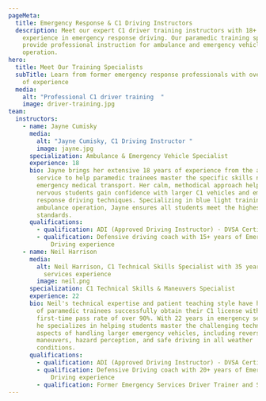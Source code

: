 ```yaml
---
pageMeta:
  title: Emergency Response & C1 Driving Instructors
  description: Meet our expert C1 driver training instructors with 18+ years of
    experience in emergency response driving. Our paramedic training specialists
    provide professional instruction for ambulance and emergency vehicle
    operation.
hero:
  title: Meet Our Training Specialists
  subTitle: Learn from former emergency response professionals with over 18 years
    of experience
  media:
    alt: "Professional C1 driver training  "
    image: driver-training.jpg
team:
  instructors:
    - name: Jayne Cumisky
      media:
        alt: "Jayne Cumisky, C1 Driving Instructor "
        image: jayne.jpg
      specialization: Ambulance & Emergency Vehicle Specialist
      experience: 18
      bio: Jayne brings her extensive 18 years of experience from the ambulance
        service to help paramedic trainees master the specific skills needed for
        emergency medical transport. Her calm, methodical approach helps even
        nervous students gain confidence with larger C1 vehicles and emergency
        response driving techniques. Specializing in blue light training and
        ambulance operation, Jayne ensures all students meet the highest safety
        standards.
      qualifications:
        - qualification: ADI (Approved Driving Instructor) - DVSA Certified
        - qualification: Defensive driving coach with 15+ years of Emergency Response
            Driving experience
    - name: Neil Harrison
      media:
        alt: Neil Harrison, C1 Technical Skills Specialist with 35 years of emergency
          services experience
        image: neil.png
      specialization: C1 Technical Skills & Maneuvers Specialist
      experience: 22
      bio: Neil's technical expertise and patient teaching style have helped hundreds
        of paramedic trainees successfully obtain their C1 license with a
        first-time pass rate of over 90%. With 22 years in emergency services,
        he specializes in helping students master the challenging technical
        aspects of handling larger emergency vehicles, including reversing
        maneuvers, hazard perception, and safe driving in all weather
        conditions.
      qualifications:
        - qualification: ADI (Approved Driving Instructor) - DVSA Certified
        - qualification: Defensive Driving coach with 20+ years of Emergency Response
            Driving experience
        - qualification: Former Emergency Services Driver Trainer and Safety Consultant
---
```

